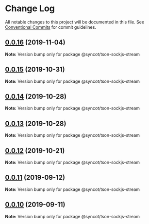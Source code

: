 # Change Log

All notable changes to this project will be documented in this file.
See [Conventional Commits](https://conventionalcommits.org) for commit guidelines.

## [0.0.16](https://github.com/SyncOT/SyncOT/compare/@syncot/tson-sockjs-stream@0.0.15...@syncot/tson-sockjs-stream@0.0.16) (2019-11-04)

**Note:** Version bump only for package @syncot/tson-sockjs-stream





## [0.0.15](https://github.com/SyncOT/SyncOT/compare/@syncot/tson-sockjs-stream@0.0.14...@syncot/tson-sockjs-stream@0.0.15) (2019-10-31)

**Note:** Version bump only for package @syncot/tson-sockjs-stream





## [0.0.14](https://github.com/SyncOT/SyncOT/compare/@syncot/tson-sockjs-stream@0.0.13...@syncot/tson-sockjs-stream@0.0.14) (2019-10-28)

**Note:** Version bump only for package @syncot/tson-sockjs-stream





## [0.0.13](https://github.com/SyncOT/SyncOT/compare/@syncot/tson-sockjs-stream@0.0.12...@syncot/tson-sockjs-stream@0.0.13) (2019-10-28)

**Note:** Version bump only for package @syncot/tson-sockjs-stream





## [0.0.12](https://github.com/SyncOT/SyncOT/compare/@syncot/tson-sockjs-stream@0.0.11...@syncot/tson-sockjs-stream@0.0.12) (2019-10-21)

**Note:** Version bump only for package @syncot/tson-sockjs-stream





## [0.0.11](https://github.com/SyncOT/SyncOT/compare/@syncot/tson-sockjs-stream@0.0.10...@syncot/tson-sockjs-stream@0.0.11) (2019-09-12)

**Note:** Version bump only for package @syncot/tson-sockjs-stream





## [0.0.10](https://github.com/SyncOT/SyncOT/compare/@syncot/tson-sockjs-stream@0.0.9...@syncot/tson-sockjs-stream@0.0.10) (2019-09-11)

**Note:** Version bump only for package @syncot/tson-sockjs-stream
